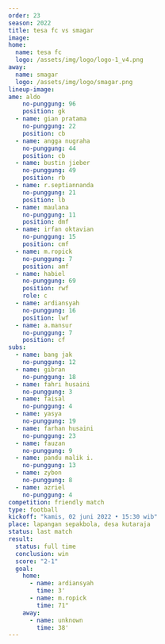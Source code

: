 ```yaml
---
order: 23
season: 2022
title: tesa fc vs smagar
image: 
home:
  name: tesa fc
  logo: /assets/img/logo/logo-1_v4.png
away:
  name: smagar
  logo: /assets/img/logo/smagar.png
lineup-image:
ame: aldo
    no-punggung: 96
    position: gk
  - name: gian pratama
    no-punggung: 22
    position: cb
  - name: angga nugraha
    no-punggung: 44
    position: cb
  - name: bustin jieber
    no-punggung: 49
    position: rb
  - name: r.septiannanda
    no-punggung: 21
    position: lb
  - name: maulana
    no-punggung: 11
    position: dmf
  - name: irfan oktavian
    no-punggung: 15
    position: cmf
  - name: m.ropick
    no-punggung: 7
    position: amf
  - name: habiel
    no-punggung: 69
    position: rwf
    role: c
  - name: ardiansyah
    no-punggung: 16
    position: lwf
  - name: a.mansur
    no-punggung: 7
    position: cf
subs:
  - name: bang jak
    no-punggung: 12
  - name: gibran
    no-punggung: 18
  - name: fahri husaini
    no-punggung: 3
  - name: faisal
    no-punggung: 4
  - name: yasya
    no-punggung: 19
  - name: farhan husaini
    no-punggung: 23
  - name: fauzan
    no-punggung: 9
  - name: pandu malik i.
    no-punggung: 13
  - name: zybon
    no-punggung: 8
  - name: azriel
    no-punggung: 4
competition: friendly match
type: football
kickoff: "kamis, 02 juni 2022 • 15:30 wib"
place: lapangan sepakbola, desa kutaraja
status: last match
result: 
  status: full time
  conclusion: win
  score: "2-1"
  goal: 
    home:
      - name: ardiansyah
        time: 3'
      - name: m.ropick
        time: 71"
    away:
      - name: unknown
        time: 38'
---
```

